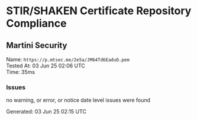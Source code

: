 # STIR/SHAKEN Certificate Repository Compliance

## Martini Security

Name: `https://p.mtsec.me/2e5a/JM64Td6EaduO.pem`\
Tested At: 03 Jun 25 02:06 UTC\
Time: 35ms

### Issues

no warning, or error, or notice date level issues were found

Generated: 03 Jun 25 02:15 UTC